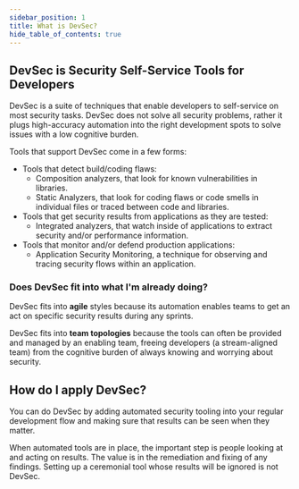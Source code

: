```yaml
---
sidebar_position: 1
title: What is DevSec?
hide_table_of_contents: true
---
```


## DevSec is Security Self-Service Tools for Developers

DevSec is a suite of techniques that enable developers to self-service on most security tasks. DevSec does not solve all security problems, rather it plugs high-accuracy automation into the right development spots to solve issues with a low cognitive burden.

Tools that support DevSec come in a few forms:
- Tools that detect build/coding flaws:
  - Composition analyzers, that look for known vulnerabilities in libraries.
  - Static Analyzers, that look for coding flaws or code smells in individual files or traced between code and libraries.
- Tools that get security results from applications as they are tested:
  - Integrated analyzers, that watch inside of applications to extract security and/or performance information.
- Tools that monitor and/or defend production applications:
  - Application Security Monitoring, a technique for observing and tracing security flows within an application.

### Does DevSec fit into what I'm already doing?

DevSec fits into **agile** styles because its automation enables teams to get an act on specific security results during any sprints.

DevSec fits into **team topologies** because the tools can often be provided and managed by an enabling team, freeing developers (a stream-aligned team) from the cognitive burden of always knowing and worrying about security.

## How do I apply DevSec?

You can do DevSec by adding automated security tooling into your regular development flow and making sure that results can be seen when they matter. 

When automated tools are in place, the important step is people looking at and acting on results. The value is in the remediation and fixing of any findings. Setting up a ceremonial tool whose results will be ignored is not DevSec.